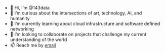 - 👋 Hi, I’m @143data
- 👀 I’m curious about the intersections of art, technology, AI, and humanity
- 🌱 I’m currently learning about cloud infrastructure and software defined networking
- 💞️ I’m looking to collaborate on projects that challenge my current understanding of the world
- 📫 Reach me by [email](mailto:erienomo@gmail.com)

<!---
143data/143data is a ✨ special ✨ repository because its `README.md` (this file) appears on your GitHub profile.
You can click the Preview link to take a look at your changes.
--->
